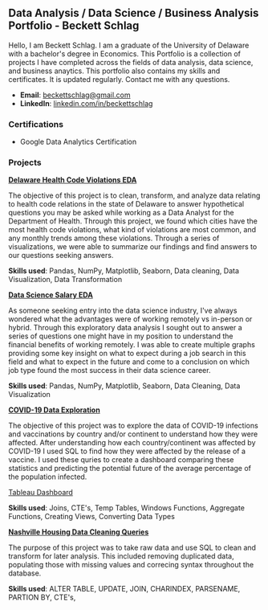 ## Data Analysis / Data Science / Business Analysis Portfolio - Beckett Schlag
Hello, I am Beckett Schlag. I am a graduate of the University of Delaware with a bachelor's degree in Economics. This Portfolio is a collection of projects I have completed across the fields of data analysis, data science, and business anaytics. This portfolio also contains my skills and certificates. It is updated regularly. Contact me with any questions.

- **Email**: [beckettschlag@gmail.com](beckettschlag@gmail.com)
- **LinkedIn**: [linkedin.com/in/beckettschlag](https://www.linkedin.com/in/beckettschlag/)

### Certifications
- Google Data Analytics Certification

### Projects
**[Delaware Health Code Violations EDA](https://github.com/beckettschlag/PortfolioProjects/tree/main/Delaware%20Health%20Code%20Violations%20EDA)**

The objective of this project is to clean, transform, and analyze data relating to health code relations in the state of Delaware to answer hypothetical questions you may be asked while working as a Data Analyst for the Department of Health. Through this project, we found which cities have the most health code violations, what kind of violations are most common, and any monthly trends among these violations. Through a series of visualizations, we were able to summarize our findings and find answers to our questions seeking answers.

**Skills used**: Pandas, NumPy, Matplotlib, Seaborn, Data cleaning, Data Visualization, Data Transformation


**[Data Science Salary EDA](https://github.com/beckettschlag/PortfolioProjects/tree/main/Data%20Science%20Salaries%20EDA)**

As someone seeking entry into the data science industry, I've always wondered what the advantages were of working remotely vs in-person or hybrid. Through this exploratory data analysis I sought out to answer a series of questions one might have in my position to understand the financial benefits of working remotely. I was able to create multiple graphs providing some key insight on what to expect during a job search in this field and what to expect in the future and come to a conclusion on which job type found the most success in their data science career.

**Skills used**: Pandas, NumPy, Matplotlib, Seaborn, Data Cleaning, Data Visualization


**[COVID-19 Data Exploration](https://github.com/beckettschlag/PortfolioProjects/blob/main/COVID-19%20Data%20Exploration.sql)**

The objective of this project was to explore the data of COVID-19 infections and vaccinations by country and/or continent to understand how they were affected. After understanding how each country/continent was affected by COVID-19 I used SQL to find how they were affected by the release of a vaccine. I used these quries to create a dashboard comparing these statistics and predicting the potential future of the average percentage of the population infected.

[Tableau Dashboard](https://public.tableau.com/app/profile/beckett.alexander.schlag/viz/COVIDDashboard_16670961924960/Dashboard1)

**Skills used**: Joins, CTE's, Temp Tables, Windows Functions, Aggregate Functions, Creating Views, Converting Data Types


**[Nashville Housing Data Cleaning Queries](https://github.com/beckettschlag/PortfolioProjects/blob/main/Nashville%20Housing%20Data%20Cleaning%20Queries.sql)**

The purpose of this project was to take raw data and use SQL to clean and transform for later analysis. This included removing duplicated data, populating those with missing values and correcing syntax throughout the database. 

**Skills used**: ALTER TABLE, UPDATE, JOIN, CHARINDEX, PARSENAME, PARTION BY, CTE's, 
